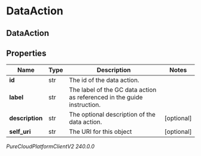 # DataAction

## DataAction

## Properties

|Name | Type | Description | Notes|
|------------ | ------------- | ------------- | -------------|
| **id** | str | The id of the data action. | |
| **label** | str | The label of the GC data action as referenced in the guide instruction. | |
| **description** | str | The optional description of the data action. | [optional] |
| **self_uri** | str | The URI for this object | [optional] |



_PureCloudPlatformClientV2 240.0.0_
